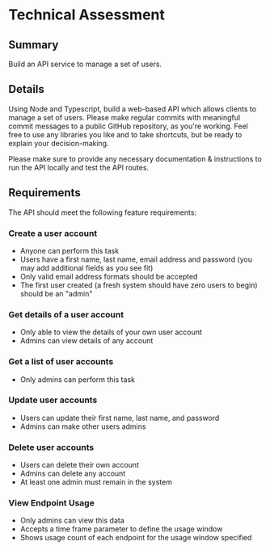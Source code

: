# Technical Assessment

## Summary

Build an API service to manage a set of users.

## Details

Using Node and Typescript, build a web-based API which allows clients to manage a set of users. Please make regular commits with meaningful commit messages to a public GitHub repository, as you're working. Feel free to use any libraries you like and to take shortcuts, but be ready to explain your decision-making.

Please make sure to provide any necessary documentation & instructions to run the API locally and test the API routes.

## Requirements

The API should meet the following feature requirements:

### Create a user account

* Anyone can perform this task
* Users have a first name, last name, email address and password (you may add additional fields as you see fit)
* Only valid email address formats should be accepted
* The first user created (a fresh system should have zero users to begin) should be an "admin"

### Get details of a user account

* Only able to view the details of your own user account
* Admins can view details of any account

### Get a list of user accounts

* Only admins can perform this task

### Update user accounts

* Users can update their first name, last name, and password
* Admins can make other users admins

### Delete user accounts
* Users can delete their own account
* Admins can delete any account
* At least one admin must remain in the system

### View Endpoint Usage
* Only admins can view this data
* Accepts a time frame parameter to define the usage window
* Shows usage count of each endpoint for the usage window specified
